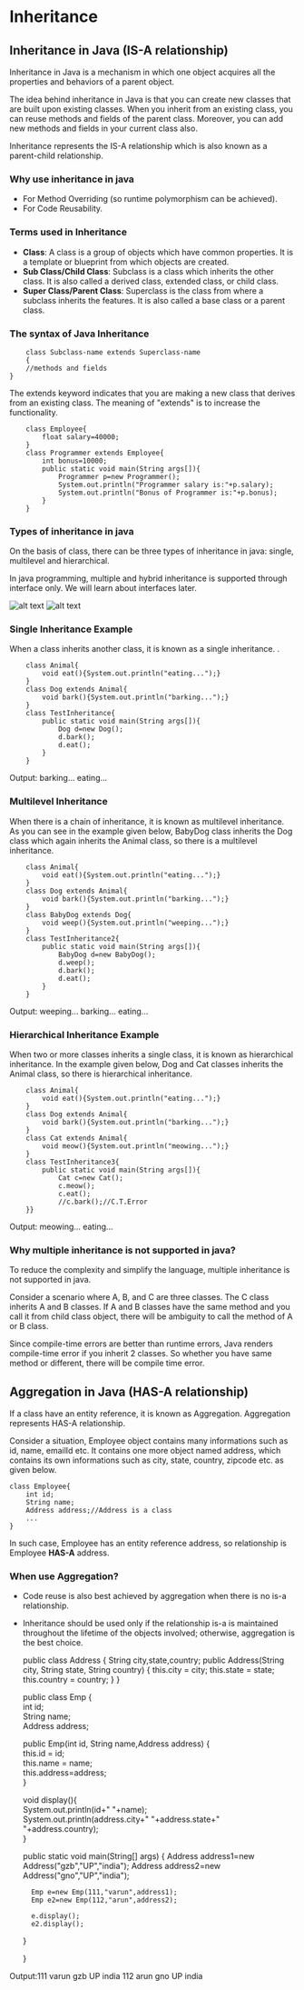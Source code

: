 # Inheritance

## Inheritance in Java (**IS-A** relationship)

Inheritance in Java is a mechanism in which one object acquires all the properties and behaviors of a parent object.

The idea behind inheritance in Java is that you can create new classes that are built upon existing classes. When you inherit from an existing class, you can reuse methods and fields of the parent class. Moreover, you can add new methods and fields in your current class also.

Inheritance represents the IS-A relationship which is also known as a parent-child relationship.

### Why use inheritance in java

- For Method Overriding (so runtime polymorphism can be achieved).
- For Code Reusability.

### Terms used in Inheritance

- **Class**: A class is a group of objects which have common properties. It is a template or blueprint from which objects are created.
- **Sub Class/Child Class**: Subclass is a class which inherits the other class. It is also called a derived class, extended class, or child class.
- **Super Class/Parent Class**: Superclass is the class from where a subclass inherits the features. It is also called a base class or a parent class.

### The syntax of Java Inheritance

        class Subclass-name extends Superclass-name
        {
        //methods and fields
    }

The extends keyword indicates that you are making a new class that derives from an existing class. The meaning of "extends" is to increase the functionality.

        class Employee{
            float salary=40000;
        }
        class Programmer extends Employee{
            int bonus=10000;
            public static void main(String args[]){
                Programmer p=new Programmer();
                System.out.println("Programmer salary is:"+p.salary);
                System.out.println("Bonus of Programmer is:"+p.bonus);
            }
        }

### Types of inheritance in java

On the basis of class, there can be three types of inheritance in java: single, multilevel and hierarchical.

In java programming, multiple and hybrid inheritance is supported through interface only. We will learn about interfaces later.

![alt text](./assets/typesofinheritance-1.png)
![alt text](./assets/multiple.jpg)

### Single Inheritance Example

When a class inherits another class, it is known as a single inheritance. .

        class Animal{
            void eat(){System.out.println("eating...");}
        }
        class Dog extends Animal{
            void bark(){System.out.println("barking...");}
        }
        class TestInheritance{
            public static void main(String args[]){
                Dog d=new Dog();
                d.bark();
                d.eat();
            }
        }

Output:
barking...
eating...

### Multilevel Inheritance

When there is a chain of inheritance, it is known as multilevel inheritance. As you can see in the example given below, BabyDog class inherits the Dog class which again inherits the Animal class, so there is a multilevel inheritance.

        class Animal{
            void eat(){System.out.println("eating...");}
        }
        class Dog extends Animal{
            void bark(){System.out.println("barking...");}
        }
        class BabyDog extends Dog{
            void weep(){System.out.println("weeping...");}
        }
        class TestInheritance2{
            public static void main(String args[]){
                BabyDog d=new BabyDog();
                d.weep();
                d.bark();
                d.eat();
            }
        }

Output:
weeping...
barking...
eating...

### Hierarchical Inheritance Example

When two or more classes inherits a single class, it is known as hierarchical inheritance. In the example given below, Dog and Cat classes inherits the Animal class, so there is hierarchical inheritance.

        class Animal{
            void eat(){System.out.println("eating...");}
        }
        class Dog extends Animal{
            void bark(){System.out.println("barking...");}
        }
        class Cat extends Animal{
            void meow(){System.out.println("meowing...");}
        }
        class TestInheritance3{
            public static void main(String args[]){
                Cat c=new Cat();
                c.meow();
                c.eat();
                //c.bark();//C.T.Error
        }}

Output:
meowing...
eating...

### Why multiple inheritance is not supported in java?

To reduce the complexity and simplify the language, multiple inheritance is not supported in java.

Consider a scenario where A, B, and C are three classes. The C class inherits A and B classes. If A and B classes have the same method and you call it from child class object, there will be ambiguity to call the method of A or B class.

Since compile-time errors are better than runtime errors, Java renders compile-time error if you inherit 2 classes. So whether you have same method or different, there will be compile time error.

## Aggregation in Java (**HAS-A** relationship)

If a class have an entity reference, it is known as Aggregation. Aggregation represents HAS-A relationship.

Consider a situation, Employee object contains many informations such as id, name, emailId etc. It contains one more object named address, which contains its own informations such as city, state, country, zipcode etc. as given below.

    class Employee{
        int id;
        String name;
        Address address;//Address is a class
        ...
    }

In such case, Employee has an entity reference address, so relationship is Employee **HAS-A** address.

### When use Aggregation?

- Code reuse is also best achieved by aggregation when there is no is-a relationship.
- Inheritance should be used only if the relationship is-a is maintained throughout the lifetime of the objects involved; otherwise, aggregation is the best choice.

  public class Address {
  String city,state,country;
  public Address(String city, String state, String country) {
  this.city = city;
  this.state = state;
  this.country = country;
  }
  }

  public class Emp {  
   int id;  
   String name;  
   Address address;

  public Emp(int id, String name,Address address) {  
   this.id = id;  
   this.name = name;  
   this.address=address;  
   }

  void display(){  
   System.out.println(id+" "+name);  
   System.out.println(address.city+" "+address.state+" "+address.country);  
   }

  public static void main(String[] args) {
  Address address1=new Address("gzb","UP","india");
  Address address2=new Address("gno","UP","india");

        Emp e=new Emp(111,"varun",address1);
        Emp e2=new Emp(112,"arun",address2);

        e.display();
        e2.display();

  }

  }

Output:111 varun
gzb UP india
112 arun
gno UP india
